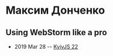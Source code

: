 # Максим Донченко

## Using WebStorm like a pro
- 2019 Mar 28 -- [KyivJS 22](https://www.youtube.com/watch?v=dxSQQufii3s)    

